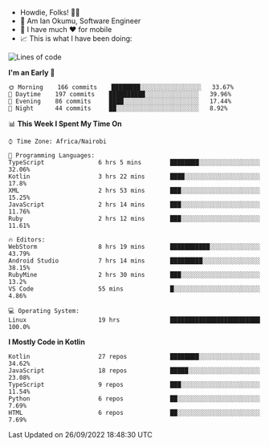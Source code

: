 
* Howdie, Folks! 👋🤓
* 🤪 Am Ian Okumu, Software Engineer
* 📱 I have much ❤️ for mobile
* 📈 This is what I have been doing:
  
<!-- <a href="https://otsembo.github.io/OtsemboPortfolio/" style="margin-right:.5%; margin-top=.5%;">
  <img align="center" src="https://github-readme-stats.vercel.app/api/top-langs/?username=otsembo&layout=compact" />
</a> -->

<!--START_SECTION:waka-->
![Lines of code](https://img.shields.io/badge/From%20Hello%20World%20I%27ve%20Written-776%20Thousand%20lines%20of%20code-blue)

**I'm an Early 🐤** 

```text
🌞 Morning    166 commits    ████████░░░░░░░░░░░░░░░░░   33.67% 
🌆 Daytime    197 commits    ██████████░░░░░░░░░░░░░░░   39.96% 
🌃 Evening    86 commits     ████░░░░░░░░░░░░░░░░░░░░░   17.44% 
🌙 Night      44 commits     ██░░░░░░░░░░░░░░░░░░░░░░░   8.92%

```


📊 **This Week I Spent My Time On** 

```text
⌚︎ Time Zone: Africa/Nairobi

💬 Programming Languages: 
TypeScript               6 hrs 5 mins        ████████░░░░░░░░░░░░░░░░░   32.06% 
Kotlin                   3 hrs 22 mins       ████░░░░░░░░░░░░░░░░░░░░░   17.8% 
XML                      2 hrs 53 mins       ███░░░░░░░░░░░░░░░░░░░░░░   15.25% 
JavaScript               2 hrs 14 mins       ███░░░░░░░░░░░░░░░░░░░░░░   11.76% 
Ruby                     2 hrs 12 mins       ███░░░░░░░░░░░░░░░░░░░░░░   11.61%

🔥 Editors: 
WebStorm                 8 hrs 19 mins       ███████████░░░░░░░░░░░░░░   43.79% 
Android Studio           7 hrs 14 mins       █████████░░░░░░░░░░░░░░░░   38.15% 
RubyMine                 2 hrs 30 mins       ███░░░░░░░░░░░░░░░░░░░░░░   13.2% 
VS Code                  55 mins             █░░░░░░░░░░░░░░░░░░░░░░░░   4.86%

💻 Operating System: 
Linux                    19 hrs              █████████████████████████   100.0%

```

**I Mostly Code in Kotlin** 

```text
Kotlin                   27 repos            ████████░░░░░░░░░░░░░░░░░   34.62% 
JavaScript               18 repos            █████░░░░░░░░░░░░░░░░░░░░   23.08% 
TypeScript               9 repos             ███░░░░░░░░░░░░░░░░░░░░░░   11.54% 
Python                   6 repos             ██░░░░░░░░░░░░░░░░░░░░░░░   7.69% 
HTML                     6 repos             ██░░░░░░░░░░░░░░░░░░░░░░░   7.69%

```



 Last Updated on 26/09/2022 18:48:30 UTC
<!--END_SECTION:waka-->

<br />
<br />
<br />
<br />
<br />
  
  </div>
<!---
otsembo/otsembo is a ✨ special ✨ repository because its `README.md` (this file) appears on your GitHub profile.
You can click the Preview link to take a look at your changes.
--->
